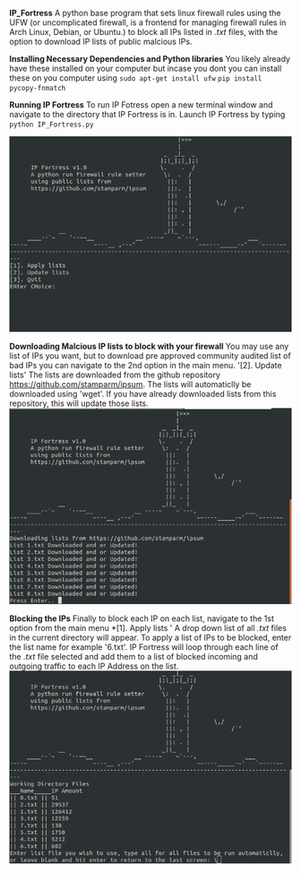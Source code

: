 **IP_Fortress**
A python base program that sets linux firewall rules using the UFW (or uncomplicated firewall, is a frontend for managing firewall rules in Arch Linux, Debian, or Ubuntu.) to block all IPs listed in *.txt* files, with the option to download IP lists of public malcious IPs.

**Installing Necessary Dependencies and Python libraries**
You likely already have these installed on your computer but incase you dont you can install these on you computer using
`sudo apt-get install ufw`
`pip install pycopy-fnmatch`

**Running IP Fortress**
To run IP Fotress open a new terminal window and navigate to the directory that IP Fortress is in. Launch IP Fortress by typing
`python IP_Fortress.py`

![alt text](https://raw.githubusercontent.com/DuncDude/IP_Fortress/main/main.png)

**Downloading Malcious IP lists to block with your firewall**
You may use any list of IPs you want, but to download pre approved community audited list of bad IPs you can navigate to the 2nd option in the main menu.
'[2]. Update lists'
The lists are downloaded from the github repository  https://github.com/stamparm/ipsum.
The lists will automaticlly be downloaded using 'wget'. If you have already downloaded lists from this repository, this will update those lists.
![alt text](https://raw.githubusercontent.com/DuncDude/IP_Fortress/main/update.png)

**Blocking the IPs**
Finally to block each IP on each list, navigate to the 1st option from the main menu
*[1]. Apply lists '
A drop down list of all *.txt* files in the current directory will appear. To apply a list of IPs to be blocked, enter the list name for
example '6.txt'. IP Fortress will loop through each line of the *.txt* file selected and add them to a list of blocked incoming and outgoing traffic
to each IP Address on the list.
![alt text](https://raw.githubusercontent.com/DuncDude/IP_Fortress/main/apply.png)

